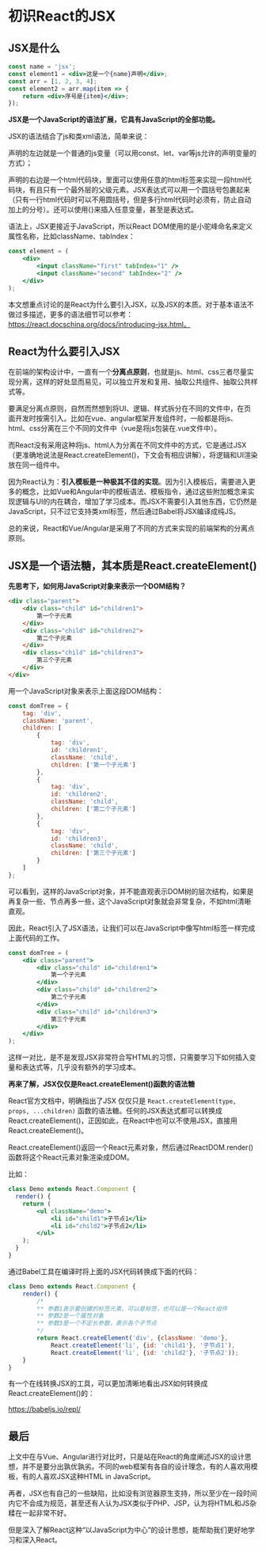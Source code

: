 

# 初识React的JSX

## JSX是什么

```jsx
const name = 'jsx';
const element1 = <div>这是一个{name}声明</div>;
const arr = [1, 2, 3, 4];
const element2 = arr.map(item => {
    return <div>序号是{item}</div>;         
});
```

**JSX是一个JavaScript的语法扩展，它具有JavaScript的全部功能。**

JSX的语法结合了js和类xml语法，简单来说：

声明的左边就是一个普通的js变量（可以用const、let、var等js允许的声明变量的方式）；

声明的右边是一个html代码块，里面可以使用任意的html标签来实现一段html代码块，有且只有一个最外层的父级元素。JSX表达式可以用一个圆括号包裹起来（只有一行html代码时可以不用圆括号，但是多行html代码时必须有，防止自动加上的分号）。还可以使用{}来插入任意变量，甚至是表达式。

语法上，JSX更接近于JavaScript，所以React DOM使用的是小驼峰命名来定义属性名称，比如className、tabIndex：

```jsx
const element = (
    <div>
        <input className="first" tabIndex="1" />
	    <input className="second" tabIndex="2" />
    </div>
);
```

本文想重点讨论的是React为什么要引入JSX，以及JSX的本质。对于基本语法不做过多描述，更多的语法细节可以参考：https://react.docschina.org/docs/introducing-jsx.html。



## React为什么要引入JSX

在前端的架构设计中，一直有一个**分离点原则**，也就是js、html、css三者尽量实现分离，这样的好处显而易见，可以独立开发和复用、抽取公共组件、抽取公共样式等。

要满足分离点原则，自然而然想到将UI、逻辑、样式拆分在不同的文件中，在页面开发时按需引入。比如在vue、angular框架开发组件时，一般都是将js、html、css分离在三个不同的文件中（vue是将js包装在.vue文件中）。

而React没有采用这种将js、html人为分离在不同文件中的方式，它是通过JSX（更准确地说法是React.createElement()，下文会有相应讲解），将逻辑和UI渲染放在同一组件中。

因为React认为：**引入模板是一种极其不佳的实现**。因为引入模板后，需要进入更多的概念，比如Vue和Angular中的模板语法、模板指令，通过这些附加概念来实现逻辑与UI的内在耦合，增加了学习成本。而JSX不需要引入其他东西，它仍然是JavaScript，只不过它支持类xml标签，然后通过Babel将JSX编译成纯JS。

总的来说，React和Vue/Angular是采用了不同的方式来实现的前端架构的分离点原则。



## JSX是一个语法糖，其本质是React.createElement()

**先思考下，如何用JavaScript对象来表示一个DOM结构？**

```html
<div class="parent">
    <div class="child" id="children1">
        第一个子元素
    </div>
    <div class="child" id="children2">
        第二个子元素
    </div>
    <div class="child" id="children3">
        第三个子元素
    </div>
</div>
```

用一个JavaScript对象来表示上面这段DOM结构：

```javascript
const domTree = {
    tag: 'div',
    className: 'parent',
    children: [
        {
            tag: 'div',
            id: 'children1',
            className: 'child',
            children: ['第一个子元素']
        },
        {
            tag: 'div',
            id: 'children2',
            className: 'child',
            children: ['第二个子元素']
        },
        {
            tag: 'div',
            id: 'children3',
            className: 'child',
            children: ['第三个子元素']
        }
    ]
};
```

可以看到，这样的JavaScript对象，并不能直观表示DOM树的层次结构，如果是再复杂一些、节点再多一些，这个JavaScript对象就会非常复杂，不如html清晰直观。

因此，React引入了JSX语法，让我们可以在JavaScript中像写html标签一样完成上面代码的工作。

```jsx
const domTree = (
    <div class="parent">
        <div class="child" id="children1">
            第一个子元素
        </div>
        <div class="child" id="children2">
            第二个子元素
        </div>
        <div class="child" id="children3">
            第三个子元素
        </div>
	</div>
);
```

这样一对比，是不是发现JSX非常符合写HTML的习惯，只需要学习下如何插入变量和表达式等，几乎没有额外的学习成本。



**再来了解，JSX仅仅是React.createElement()函数的语法糖**

React官方文档中，明确指出了JSX 仅仅只是 `React.createElement(type, props, ...children)` 函数的语法糖。任何的JSX表达式都可以转换成React.createElement()，正因如此，在React中也可以不使用JSX，直接用React.createElement()。

React.createElement()返回一个React元素对象，然后通过ReactDOM.render()函数将这个React元素对象渲染成DOM。

比如：

```jsx
class Demo extends React.Component {
  render() {
    return (
        <ul className="demo">
            <li id="child1">子节点1</li>
            <li id="child2">子节点2</li>
        </ul>
    );
  }
}
```

通过Babel工具在编译时将上面的JSX代码转换成下面的代码：

```javascript
class Demo extends React.Component {
    render() {
        /*
        ** 参数1表示要创建的标签元素，可以是标签，也可以是一个React组件
        ** 参数2是一个属性对象
        ** 参数3是一个不定长参数，表示各个子节点
        */
        return React.createElement('div', {className: 'demo'},
        	React.createElement('li', {id: 'child1'}, '子节点1'),
            React.createElement('li', {id: 'child2'}, '子节点2'));
  	}
}
```

有一个在线转换JSX的工具，可以更加清晰地看出JSX如何转换成React.createElement()的：

https://babeljs.io/repl/



## 最后

上文中在与Vue、Angular进行对比时，只是站在React的角度阐述JSX的设计思想，并不是要分出孰优孰劣。不同的web框架有各自的设计理念，有的人喜欢用模板，有的人喜欢JSX这种HTML in JavaScript。

再者，JSX也有自己的一些缺陷，比如没有浏览器原生支持，所以至少在一段时间内它不会成为规范，甚至还有人认为JSX类似于PHP、JSP，认为将HTML和JS杂糅在一起非常不好。

但是深入了解React这种“以JavaScript为中心”的设计思想，能帮助我们更好地学习和深入React。



